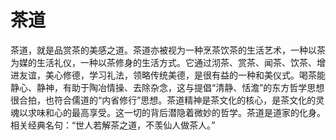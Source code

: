 茶道
====

茶道，就是品赏茶的美感之道。茶道亦被视为一种烹茶饮茶的生活艺术，一种以茶为媒的生活礼仪，一种以茶修身的生活方式。它通过沏茶、赏茶、闻茶、饮茶、增进友谊，美心修德，学习礼法，领略传统美德，是很有益的一种和美仪式。喝茶能静心、静神，有助于陶冶情操、去除杂念，这与提倡“清静、恬澹”的东方哲学思想很合拍，也符合儒道的“内省修行”思想。茶道精神是茶文化的核心，是茶文化的灵魂以求味和心的最高享受。这一切的背后潜隐着微妙的哲学。茶道是道家的化身。相关经典名句：“世人若解茶之道，不羡仙人做茶人。”
